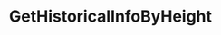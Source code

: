 ---
title: GetHistoricalInfoByHeight
api:
  file: Consensus Client Api.openapi.json
  operationId: get_staking-historical-info-height
hidden: false
---